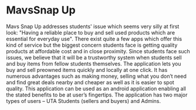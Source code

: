 # MavsSnap Up

Mavs Snap Up addresses students' issue which seems very silly at first look: "Having a reliable place to buy and sell used products which are essential for everyday use". There exist quite a few apps which offer this kind of service but the biggest concern students face is getting quality products at affordable cost and in close proximity. Since students face such issues, we believe that it will be a trustworthy system when students sell and buy items from fellow students themselves. The application lets you buy and sell preowned items quickly and locally at one click. It has numerous advantages such as making money, selling what you don’t need and find great deals nearby and cheaper as well as it is easier to spot quality. This application can be used as an android application enabling all the stated benefits to be at user’s fingertips. The application has two major types of users – UTA Students (sellers and buyers) and Admins.

